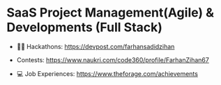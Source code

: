 # SaaS Project Management(Agile) & Developments (Full Stack)
  
- 👨‍💻 Hackathons: https://devpost.com/farhansadidzihan

- Contests: https://www.naukri.com/code360/profile/FarhanZihan67

- 💻 Job Experiences: https://www.theforage.com/achievements
